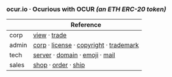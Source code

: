 
### ocur.io · Ocurious with OCUR *(an ETH ERC-20 token)* 

||Reference|
|-|-|
|corp|[view](https://etherscan.io/token/0x36950b34fE79C4AE047c646D2800e91a198b70fB) · [trade](https://app.uniswap.org/#/pool/103894)|
|admin|[corp](https://ccfs.sos.wa.gov/#/Dashboard) · [license](https://secure.dor.wa.gov/) · [copyright](https://eco.copyright.gov) · [trademark](https://www.uspto.gov/)|
|tech|[server](https://linode.com) · [domain](https://domains.google.com) · [emoji](name.com) · [mail](titan)|
|sales|[shop](https://opensea.io/ocurio) · [order](https://stripe.com/) · [ship](https://www.usps.com/business/web-tools-apis/documentation-updates.htm)|
